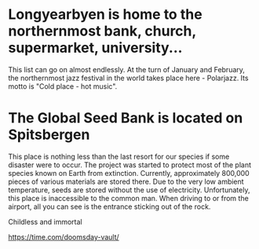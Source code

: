# Longyearbyen is home to the northernmost bank, church, supermarket, university...
This list can go on almost endlessly. 
At the turn of January and February, the northernmost jazz festival in the world takes place here - Polarjazz. Its motto is "Cold place - hot music".

# The Global Seed Bank is located on Spitsbergen
This place is nothing less than the last resort for our species if some disaster were to occur. 
The project was started to protect most of the plant species known on Earth from extinction. Currently, approximately 800,000 pieces of various materials are stored there. Due to the very low ambient temperature, seeds are stored without the use of electricity. 
Unfortunately, this place is inaccessible to the common man. When driving to or from the airport, all you can see is the entrance sticking out of the rock.

Childless and immortal

https://time.com/doomsday-vault/ 